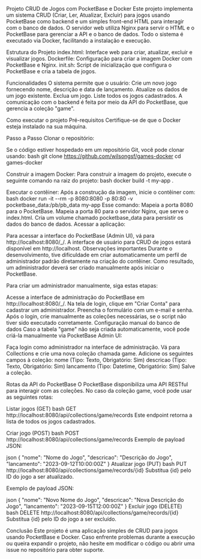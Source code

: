 Projeto CRUD de Jogos com PocketBase e Docker
Este projeto implementa um sistema CRUD (Criar, Ler, Atualizar, Excluir) para jogos usando PocketBase como backend e um simples front-end HTML para interagir com o banco de dados. 
O servidor web utiliza Nginx para servir o HTML e o PocketBase para gerenciar a API e o banco de dados. Todo o sistema é executado via Docker, facilitando a instalação e execução.

Estrutura do Projeto
index.html: Interface web para criar, atualizar, excluir e visualizar jogos.
Dockerfile: Configuração para criar a imagem Docker com PocketBase e Nginx.
init.sh: Script de inicialização que configura o PocketBase e cria a tabela de jogos.


Funcionalidades
O sistema permite que o usuário:
Crie um novo jogo fornecendo nome, descrição e data de lançamento.
Atualize os dados de um jogo existente.
Exclua um jogo.
Liste todos os jogos cadastrados.
A comunicação com o backend é feita por meio da API do PocketBase, que gerencia a coleção "game".

Como executar o projeto
Pré-requisitos
Certifique-se de que o Docker esteja instalado na sua máquina.

Passo a Passo
Clonar o repositório:

Se o código estiver hospedado em um repositório Git, você pode clonar usando:
bash
git clone https://github.com/wilsongsf/games-docker
cd games-docker

Construir a imagem Docker:
Para construir a imagem do projeto, execute o seguinte comando na raiz do projeto:
bash
docker build -t my-app .

Executar o contêiner:
Após a construção da imagem, inicie o contêiner com:
bash
docker run -it --rm -p 8080:8080 -p 80:80 -v pocketbase_data:/pb/pb_data my-app
Esse comando:
Mapeia a porta 8080 para o PocketBase.
Mapeia a porta 80 para o servidor Nginx, que serve o index.html.
Cria um volume chamado pocketbase_data para persistir os dados do banco de dados.
Acessar a aplicação:

Para acessar a interface do PocketBase (Admin UI), vá para http://localhost:8080/_/.
A interface de usuário para CRUD de jogos estará disponível em http://localhost.
Observações importantes
Durante o desenvolvimento, tive dificuldade em criar automaticamente um perfil de administrador padrão diretamente na criação do contêiner. Como resultado, um administrador 
deverá ser criado manualmente após iniciar o PocketBase.

Para criar um administrador manualmente, siga estas etapas:

Acesse a interface de administração do PocketBase em http://localhost:8080/_/.
Na tela de login, clique em "Criar Conta" para cadastrar um administrador.
Preencha o formulário com um e-mail e senha.
Após o login, crie manualmente as coleções necessárias, se o script não tiver sido executado corretamente.
Configuração manual do banco de dados
Caso a tabela "game" não seja criada automaticamente, você pode criá-la manualmente via PocketBase Admin UI:

Faça login como administrador na interface de administração.
Vá para Collections e crie uma nova coleção chamada game.
Adicione os seguintes campos à coleção:
nome (Tipo: Texto, Obrigatório: Sim)
descricao (Tipo: Texto, Obrigatório: Sim)
lancamento (Tipo: Datetime, Obrigatório: Sim)
Salve a coleção.


Rotas da API do PocketBase
O PocketBase disponibiliza uma API RESTful para interagir com as coleções. No caso da coleção game, você pode usar as seguintes rotas:

Listar jogos (GET)
bash
GET http://localhost:8080/api/collections/game/records
Este endpoint retorna a lista de todos os jogos cadastrados.

Criar jogo (POST)
bash
POST http://localhost:8080/api/collections/game/records
Exemplo de payload JSON:

json
{
  "nome": "Nome do Jogo",
  "descricao": "Descrição do Jogo",
  "lancamento": "2023-09-12T10:00:00Z"
}
Atualizar jogo (PUT)
bash
PUT http://localhost:8080/api/collections/game/records/{id}
Substitua {id} pelo ID do jogo a ser atualizado.

Exemplo de payload JSON:

json
{
  "nome": "Novo Nome do Jogo",
  "descricao": "Nova Descrição do Jogo",
  "lancamento": "2023-09-15T12:00:00Z"
}
Excluir jogo (DELETE)
bash
DELETE http://localhost:8080/api/collections/game/records/{id}
Substitua {id} pelo ID do jogo a ser excluído.

Conclusão
Este projeto é uma aplicação simples de CRUD para jogos usando PocketBase e Docker. Caso enfrente problemas durante a execução ou queira expandir o projeto, 
não hesite em modificar o código ou abrir uma issue no repositório para obter suporte.